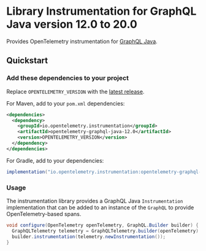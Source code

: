 # Library Instrumentation for GraphQL Java version 12.0 to 20.0

Provides OpenTelemetry instrumentation for [GraphQL Java](https://www.graphql-java.com/).

## Quickstart

### Add these dependencies to your project

Replace `OPENTELEMETRY_VERSION` with the [latest
release](https://search.maven.org/search?q=g:io.opentelemetry.instrumentation%20AND%20a:opentelemetry-graphql-java-12.0).

For Maven, add to your `pom.xml` dependencies:

```xml
<dependencies>
  <dependency>
    <groupId>io.opentelemetry.instrumentation</groupId>
    <artifactId>opentelemetry-graphql-java-12.0</artifactId>
    <version>OPENTELEMETRY_VERSION</version>
  </dependency>
</dependencies>
```

For Gradle, add to your dependencies:

```groovy
implementation("io.opentelemetry.instrumentation:opentelemetry-graphql-java-12.0:OPENTELEMETRY_VERSION")
```

### Usage

The instrumentation library provides a GraphQL Java `Instrumentation` implementation that can be
added to an instance of the `GraphQL` to provide OpenTelemetry-based spans.

```java
void configure(OpenTelemetry openTelemetry, GraphQL.Builder builder) {
  GraphQLTelemetry telemetry = GraphQLTelemetry.builder(openTelemetry).build();
  builder.instrumentation(telemetry.newInstrumentation());
}
```
